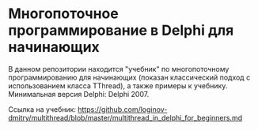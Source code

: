 # Многопоточное программирование в Delphi для начинающих

В данном репозитории находится "учебник" по многопоточному программированию для начинающих (показан классический подход с использованием класса TThread), а также примеры к учебнику. Минимальная версия Delphi: Delphi 2007.

Ссылка на учебник: https://github.com/loginov-dmitry/multithread/blob/master/multithread_in_delphi_for_beginners.md
